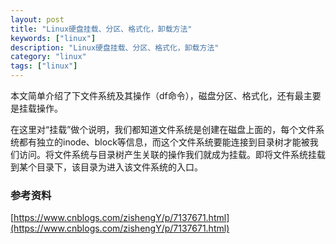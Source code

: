 ```yaml
---
layout: post
title: "Linux硬盘挂载、分区、格式化，卸载方法"
keywords: ["linux"]
description: "Linux硬盘挂载、分区、格式化，卸载方法"
category: "linux"
tags: ["linux"]
---
```

本文简单介绍了下文件系统及其操作（df命令），磁盘分区、格式化，还有最主要是挂载操作。

在这里对“挂载”做个说明，我们都知道文件系统是创建在磁盘上面的，每个文件系统都有独立的inode、block等信息，而这个文件系统要能连接到目录树才能被我们访问。将文件系统与目录树产生关联的操作我们就成为挂载。即将文件系统挂载到某个目录下，该目录为进入该文件系统的入口。

### 参考资料
[https://www.cnblogs.com/zishengY/p/7137671.html](https://www.cnblogs.com/zishengY/p/7137671.html)